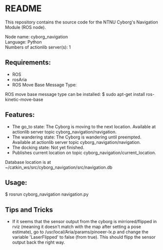 # README
This repository contains the source code for the NTNU Cyborg's Navigation Module (ROS node).

Node name: cyborg_navigation   
Language: Python  
Numbers of actionlib server(s): 1   


## Requirements:  
* ROS
* rosAria  
* ROS Move Base Message Type:

ROS move base message type can be installed:
$ sudo apt-get install ros-kinetic-move-base
  
## Features:   
* The go_to state: The Cyborg is moving to the next location. Available at actionlib server topic cyborg_navigation/navigation.  
* The wandering state: The Cyborg is wandering until preempted. Available at actionlib server topic cyborg_navigation/navigation.
* The docking state: Not yet finished.
* Publishes current location on topic cyborg_navigation/current_location.


Database location is at ~/catkin_ws/src/cyborg_navigation/src/navigation.db  

## Usage:
$ rosrun cyborg_navigation navigation.py

## Tips and Tricks
* If it seems that the sensor output from the cyborg is mirriored/flipped in rviz (meaning it doesn't match with the map after setting a pose estimate), go to /usr/local/Aria/params/pinoeer-lx.p and change the variable 'LaserFlipped' to false (from true). This should flipp the sensor output back the right way.
